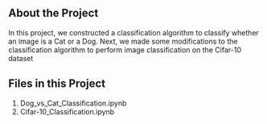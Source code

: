 ## About the Project ##
In this project, we constructed a classification algorithm to classify whether an image is a Cat or a Dog.
Next, we made some modifications to the classification algorithm to perform image classification on the Cifar-10 dataset

## Files in this Project ##
1. Dog_vs_Cat_Classification.ipynb
2. Cifar-10_Classification.ipynb
